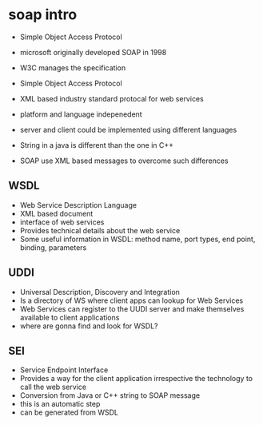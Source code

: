 # soap intro

- Simple Object Access Protocol
- microsoft originally developed SOAP in 1998
- W3C manages the specification

- Simple Object Access Protocol
- XML based industry standard protocal for web services
- platform and language indepenedent
- server and client could be implemented using different languages
- String in a java is different than the one in C++
- SOAP use XML based messages to overcome such differences

## WSDL

- Web Service Description Language
- XML based document
- interface of web services
- Provides technical details about the web service
- Some useful information in WSDL: method name, port types, end point, binding, parameters

## UDDI

- Universal Description, Discovery and Integration
- Is a directory of WS where client apps can lookup for Web Services
- Web Services can register to the UUDI server and make themselves available to client applications
- where are gonna find and look for WSDL?

## SEI

- Service Endpoint Interface
- Provides a way for the client application irrespective the technology to call the web service
- Conversion from Java or C++ string to SOAP message
- this is an automatic step
- can be generated from WSDL
